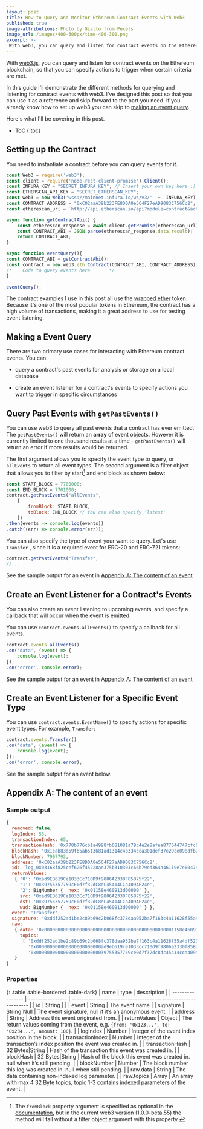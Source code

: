 ```yaml
---
layout: post
title: How to Query and Monitor Ethereum Contract Events with Web3
published: true
image-attributions: Photo by Giallo from Pexels
image_url: /images/400-300px/time-400-300.png
excerpt: >-
 With web3, you can query and listen for contract events on the Ethereum blockchain.
---
```


With [web3.js](https://web3js.readthedocs.io), you can query and listen for contract events on the Ethereum blockchain, so that you can specify actions to trigger when certain criteria are met.

In this guide I'll demonstrate the different methods for querying and listening for contract events with web3. I've designed this post so that you can use it as a reference and skip forward to the part you need. If you already know how to set up web3 you can skip to [making an event query](###-Making-a-Query).

Here's what I'll be covering in this post. 

* ToC
{:toc}

## Setting up the Contract

You need to instantiate a contract before you can query events for it.

```javascript
const Web3 = require('web3'); 
const client = require('node-rest-client-promise').Client();
const INFURA_KEY = "SECRET_INFURA_KEY"; // Insert your own key here :)
const ETHERSCAN_API_KEY = "SECRET_ETHERSCAN_KEY";
const web3 = new Web3('wss://mainnet.infura.io/ws/v3/'  +  INFURA_KEY);
const CONTRACT_ADDRESS = "0xC02aaA39b223FE8D0A0e5C4F27eAD9083C756Cc2";
const etherescan_url = `http://api.etherscan.io/api?module=contract&action=getabi&address=${CONTRACT_ADDRESS}&apikey=${ETHERSCAN_API_KEY}`

async function getContractAbi() {
    const etherescan_response = await client.getPromise(etherescan_url)
    const CONTRACT_ABI = JSON.parse(etherescan_response.data.result);
    return CONTRACT_ABI;
}

async function eventQuery(){
const CONTRACT_ABI = getContractAbi();
const contract = new web3.eth.Contract(CONTRACT_ABI, CONTRACT_ADDRESS);
/*    Code to query events here       */    
}

eventQuery();
```

The contract examples I use in this post all use the [wrapped ether](https://weth.io/) token. Because it's one of the most popular tokens in Ethereum, the contract has a high volume of transactions, making it a great address to use for testing event listening.

## Making a Event Query

There are two primary use cases for interacting with Ethereum contract events. You can:

- query a contract's past events for analysis or storage on a local database

- create an event listener for a contract's events to specify actions you want to trigger in specific circumstances


## Query Past Events with `getPastEvents()`

You can use web3 to query all past events that a contract has ever emitted. The `getPastEvents()` will return an **array** of event objects. However it is currently limited to one thousand results at a time - `getPastEvents()` will return an error if more results would be returned.

The first argument allows you to specify the event type to query, or `allEvents` to return all event types.
The second argument is a filter object that allows you to filter by start[^fn1] and end block as shown below:

```javascript
const START_BLOCK = 7700000;
const END_BLOCK = 7701000;
contract.getPastEvents("allEvents",
    {                               
        fromBlock: START_BLOCK,     
        toBlock: END_BLOCK // You can also specify 'latest'          
    })                              
.then(events => console.log(events))
.catch((err) => console.error(err));
```
You can also specify the type of event your want to query. Let's use `Transfer` , since it is a required event for ERC-20 and ERC-721 tokens:

```javascript
contract.getPastEvents("Transfer",
//...
```
See the sample output for an event in [Appendix A: The content of an event](#appendix-a-the-content-of-an-event)

## Create an Event Listener for a Contract's Events

You can also create an event listening to upcoming events, and specify a callback that will occur when the event is emitted.

You can use `contract.events.allEvents()` to specify a callback for all events.

```javascript
contract.events.allEvents()
.on('data', (event) => {
	console.log(event);
});
.on('error', console.error);
```
See the sample output for an event in [Appendix A: The content of an event](#appendix-a-the-content-of-an-event)

## Create an Event Listener for a Specific Event Type

You can use `contract.events.EventName()` to specify actions for specific event types. For example, `Transfer`:

```javascript
contract.events.Transfer()
.on('data', (event) => {
	console.log(event);
});
.on('error', console.error);
```
See the sample output for an event below.

## Appendix A: The content of an event

### Sample output

```javascript
{ 
  removed: false, 
  logIndex: 53,
  transactionIndex: 65, 
  transactionHash: '0x778b776cb1a4998fb681081a79c4e2e8afea877644747cfc64e6dd36f6fda7f2',
  blockHash: '0x1eab83d59f65ab513681ad1314c4b334cca301def37e29ce098dfb293fd24181',
  blockNumber: 7907793,
  address: '0xC02aaA39b223FE8D0A0e5C4F27eAD9083C756Cc2',
  id: 'log_0x03168f825cef626f45228ae375b310303c66b79ed364a46119e7e004794af27c',
  returnValues:
   { '0': '0xad9EB619Ce1033Cc710D9f9806A2330F85875f22',
     '1': '0x39755357759cE0d7f32dC8dC45414CCa409AE24e',
     '2': BigNumber { _hex: '0x01158e460913d00000' },
     src: '0xad9EB619Ce1033Cc710D9f9806A2330F85875f22',
     dst: '0x39755357759cE0d7f32dC8dC45414CCa409AE24e',
     wad: BigNumber { _hex: '0x01158e460913d00000' } },
  event: 'Transfer',
  signature: '0xddf252ad1be2c89b69c2b068fc378daa952ba7f163c4a11628f55a4df523b3ef',
  raw:
   { data: '0x000000000000000000000000000000000000000000000001158e460913d00000',
     topics:
      [ '0xddf252ad1be2c89b69c2b068fc378daa952ba7f163c4a11628f55a4df523b3ef',
        '0x000000000000000000000000ad9eb619ce1033cc710d9f9806a2330f85875f22',
        '0x00000000000000000000000039755357759ce0d7f32dc8dc45414cca409ae24e' ] 
   } 
}
```

### Properties

{: .table .table-bordered .table-dark}
| name             | type             | description                                                  |
| ---------------- | ---------------- | ------------------------------------------------------------ |
| id               | String           |                                                              |
| event            | String           | The event name                                               |
| signature        | String\|Null     | The event signature, null if it’s an anonymous event.        |
| address          | String           | Address this event originated from.                          |
| returnValues     | Object           | The return values coming from the event, e.g. `{from: '0x123...', to: '0x234...', amount: 100}`. |
| logIndex         | Number           | Integer of the event index position in the block.            |
| transactionIndex | Number           | Integer of the transaction’s index position the event was created in. |
| transactionHash  | 32 Bytes\|String | Hash of the transaction this event was created in.           |
| blockHash        | 32 Bytes\|String | Hash of the block this event was created in. null when it’s still pending. |
| blockNumber      | Number           | The block number this log was created in. null when still pending. |
| raw.data         | String           | The data containing non-indexed log parameter.               |
| raw.topics       | Array            | An array with max 4 32 Byte topics, topic 1-3 contains indexed parameters of the event. |


[^fn1]:  The `fromBlock` property argument is specified as optional in the [documentation](https://web3js.readthedocs.io/en/1.0/web3-eth-contract.html#id37), but in the current web3 version (1.0.0-beta.55) the method will fail without a filter object argument with this property.

